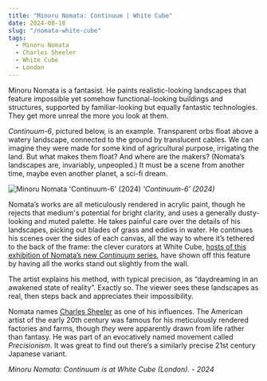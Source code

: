 ```yaml
---
title: "Minoru Nomata: Continuum | White Cube"
date: 2024-08-18
slug: "/nomata-white-cube"
tags:
  - Minoru Nomata
  - Charles Sheeler
  - White Cube
  - London
---
```


Minoru Nomata is a fantasist. He paints realistic-looking landscapes that feature impossible yet somehow functional-looking buildings and structures, supported by familiar-looking but equally fantastic technologies. They get more unreal the more you look at them.

_Continuum-6_, pictured below, is an example. Transparent orbs float above a watery landscape, connected to the ground by translucent cables. We can imagine they were made for some kind of agricultural purpose, irrigating the land. But what makes them float? And where are the makers? (Nomata’s landscapes are, invariably, unpeopled.) It must be a scene from another time, maybe even another planet, a sci-fi dream.

![Minoru Nomata 'Continuum-6' (2024)](/nomata-white-cube-1.jpeg)
_'Continuum-6' (2024)_

Nomata’s works are all meticulously rendered in acrylic paint, though he rejects that medium's potential for bright clarity, and uses a generally dusty-looking and muted palette. He takes painful care over the details of his landscapes, picking out blades of grass and eddies in water. He continues his scenes over the sides of each canvas, all the way to where it’s tethered to the back of the frame: the clever curators at White Cube, [hosts of this exhibition of Nomata’s new _Continuum_ series](https://www.whitecube.com/gallery-exhibitions/minoru-nomata-masons-yard-2024), have shown off this feature by having all the works stand out slightly from the wall.

The artist explains his method, with typical precision, as “daydreaming in an awakened state of reality”. Exactly so. The viewer sees these landscapes as real, then steps back and appreciates their impossibility.

Nomata names [Charles Sheeler](https://artangled.com/tags/charles-sheeler/) as one of his influences. The American artist of the early 20th century was famous for his meticulously rendered factories and farms, though _they_ were apparently drawn from life rather than fantasy. He was part of an evocatively named movement called _Precisionism_. It was great to find out there’s a similarly precise 21st century Japanese variant.

_Minoru Nomata: Continuum is at White Cube (London). - 2024_
